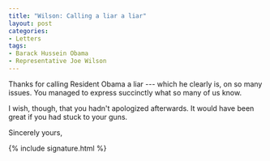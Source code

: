 ```yaml
---
title: "Wilson: Calling a liar a liar"
layout: post
categories:
- Letters
tags:
- Barack Hussein Obama
- Representative Joe Wilson
---
```


Thanks for calling Resident Obama a liar --- which he clearly is, on so many issues. You managed to express succinctly what so many of us know.

I wish, though, that you hadn't apologized afterwards. It would have been great if you had stuck to your guns.

Sincerely yours,

{% include signature.html %}
